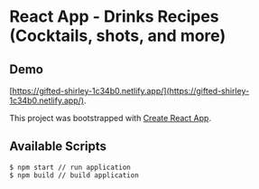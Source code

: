 # React App - Drinks Recipes (Cocktails, shots, and more)

## Demo

[https://gifted-shirley-1c34b0.netlify.app/](https://gifted-shirley-1c34b0.netlify.app/).

This project was bootstrapped with [Create React App](https://github.com/facebook/create-react-app).

## Available Scripts

```
$ npm start // run application
$ npm build // build application
```

